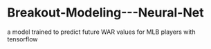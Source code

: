 # Breakout-Modeling---Neural-Net
a model trained to predict future WAR values for MLB players with tensorflow 
